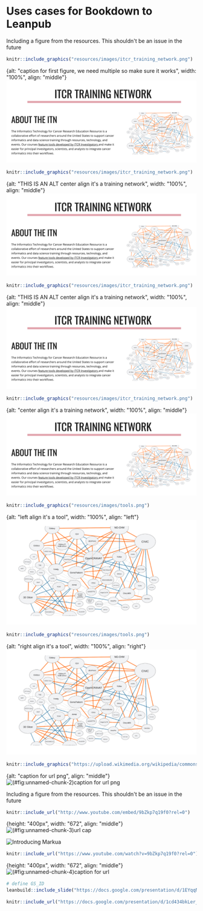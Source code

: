 # Uses cases for Bookdown to Leanpub

Including a figure from the resources.  This shouldn't be an issue in the future 

```r
knitr::include_graphics("resources/images/itcr_training_network.png")
```

{alt: "caption for first figure, we need multiple so make sure it works", width: "100%", align: "middle"}
![(\#fig:unnamed-chunk-1)caption for first figure, we need multiple so make sure it works](resources/images/itcr_training_network.png)



```r
knitr::include_graphics("resources/images/itcr_training_network.png")
```

{alt: "THIS IS AN ALT center align it's a training network", width: "100%", align: "middle"}
![](resources/images/itcr_training_network.png)



```r
knitr::include_graphics("resources/images/itcr_training_network.png")
```

{alt: "THIS IS AN ALT center align it's a training network", width: "100%", align: "middle"}
![ ](resources/images/itcr_training_network.png)



```r
knitr::include_graphics("resources/images/itcr_training_network.png")
```

{alt: "center align it's a training network", width: "100%", align: "middle"}
![](resources/images/itcr_training_network.png)


```r
knitr::include_graphics("resources/images/tools.png")
```

{alt: "left align it's a tool", width: "100%", align: "left"}
![](resources/images/tools.png)


```r
knitr::include_graphics("resources/images/tools.png")
```

{alt: "right align it's a tool", width: "100%", align: "right"}
![(\#fig:right_tools)caption for local png](resources/images/tools.png)


```r
knitr::include_graphics("https://upload.wikimedia.org/wikipedia/commons/e/e9/Felis_silvestris_silvestris_small_gradual_decrease_of_quality.png")
```

{alt: "caption for url png", align: "middle"}
![(\#fig:unnamed-chunk-2)caption for url png](https://upload.wikimedia.org/wikipedia/commons/e/e9/Felis_silvestris_silvestris_small_gradual_decrease_of_quality.png)


Including a figure from the resources.  This shouldn't be an issue in the future 

```r
knitr::include_url("http://www.youtube.com/embed/9bZkp7q19f0?rel=0")
```

{height: "400px", width: "672", align: "middle"}
![(\#fig:unnamed-chunk-3)url cap](http://www.youtube.com/embed/9bZkp7q19f0?rel=0)

![Introducing Markua](https://www.youtube.com/watch?t=105&v=VOCYL-FNbr0)



```r
knitr::include_url("https://www.youtube.com/watch?v=9bZkp7q19f0?rel=0")
```

{height: "400px", width: "672", align: "middle"}
![(\#fig:unnamed-chunk-4)caption for url](https://www.youtube.com/watch?v=9bZkp7q19f0?rel=0)


```r
# define GS_ID
leanbuild::include_slide("https://docs.google.com/presentation/d/1EYqqNV52cEaklZoYy8NTePiE9eJU61f8xunATYghKKg/edit#slide=id.gd06f979a42_0_107")
```




```r
knitr::include_url("https://docs.google.com/presentation/d/1cd434bkLer_CJ04GzpsZwzeEA9gjc5Ho6QimiHPbyEg/export/png?id=1cd434bkLer_CJ04GzpsZwzeEA9gjc5Ho6QimiHPbyEg&pageid=p")
```






